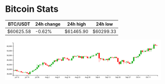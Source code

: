 # Bitcoin Stats

BTC/USDT|24h change|24h high|24h low|
|---|---|---|---|
|$60625.58|-0.62%|$61465.90|$60299.33|

<img src="./chart.svg">
